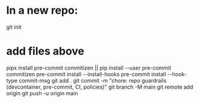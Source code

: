 # In a new repo:
git init
# add files above
pipx install pre-commit commitizen || pip install --user pre-commit commitizen
pre-commit install --install-hooks
pre-commit install --hook-type commit-msg
git add .
git commit -m "chore: repo guardrails (devcontainer, pre-commit, CI, policies)"
git branch -M main
git remote add origin <your-repo>
git push -u origin main
